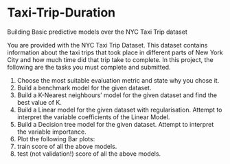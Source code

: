 # Taxi-Trip-Duration
Building Basic predictive models over the NYC Taxi Trip  dataset


You are provided with the NYC Taxi Trip Dataset. This dataset contains information about the taxi trips 
that took place in different parts of New York City and how much time did that trip take to complete.
In this project, the following are the tasks you must complete and submitted.
1. Choose the most suitable evaluation metric and state why you chose it.
2. Build a benchmark model for the given dataset.
3. Build a K-Nearest neighbours’ model for the given dataset and find the best value of 
K.
4. Build a Linear model for the given dataset with regularisation. Attempt to interpret 
the variable coefficients of the Linear Model.
5. Build a Decision tree model for the given dataset. Attempt to interpret the variable 
importance.
6. Plot the following Bar plots:
0. train score of all the above models.
1. test (not validation!) score of all the above models.
